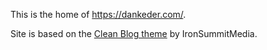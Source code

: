 This is the home of https://dankeder.com/.

Site is based on the [Clean Blog theme](https://github.com/IronSummitMedia/startbootstrap-clean-blog-jekyll) by IronSummitMedia.
